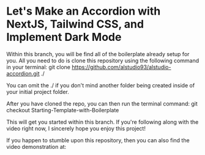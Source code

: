 # Let's Make an Accordion with NextJS, Tailwind CSS, and Implement Dark Mode

Within this branch, you will be find all of the boilerplate already setup for you. All you need to do is clone this repository using the following command in your terminal:
git clone https://github.com/alstudio93/alstudio-accordion.git ./

You can omit the ./ if you don't mind another folder being created inside of your initial project folder.

After you have cloned the repo, you can then run the terminal command:
git checkout Starting-Template-with-Boilerplate

This will get you started within this branch. If you're following along with the video right now, I sincerely hope you enjoy this project! 

If you happen to stumble upon this repository, then you can also find the video demonstration at:
